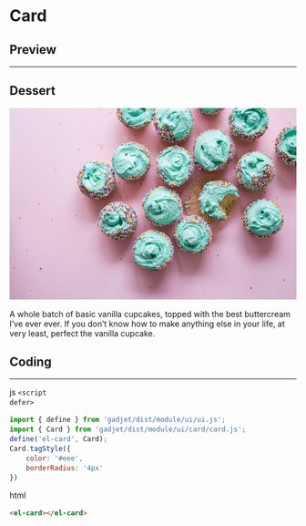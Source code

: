 # Card

## Preview
---
<div class="preview">
    <el-card style="width: 90%; max-width: 450px;">
        <h2 class="bg-blue">Dessert</h2>
        <img src="./dessert.jpg">
        <p>
            A whole batch of basic vanilla cupcakes, topped with the best
            buttercream I’ve ever ever. If you don’t know how to make anything
            else in your life, at very least, perfect the vanilla cupcake.
        </p>
    </el-card>
</div>

## Coding
---
<el-tag class="title-block">js <code>\<script defer></code></el-tag>
```js
import { define } from 'gadjet/dist/module/ui/ui.js';
import { Card } from 'gadjet/dist/module/ui/card/card.js';
define('el-card', Card);
Card.tagStyle({
    color: '#eee',
    borderRadius: '4px'
})
```

<el-tag class="title-block">html</el-tag>
```html
<el-card></el-card>
```